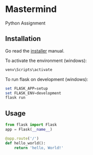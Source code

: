 # Mastermind

Python Assignment 

## Installation

Go read the [installer](https://flask.palletsprojects.com/en/1.1.x/installation/#installation) manual.

To activate the environment (windows):
```powershell
venv\Scripts\activate
```
To run flask on development (windows):
```powershell
set FLASK_APP=setup
set FLASK_ENV=development
flask run
```

## Usage

```python
from flask import Flask
app = Flask(__name__)

@app.route('/')
def hello_world():
    return 'hello, World!'
```
